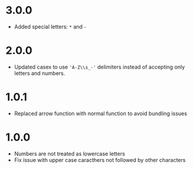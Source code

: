 # 3.0.0

* Added special letters: `*` and `-`

# 2.0.0

* Updated casex to use `'A-Z\\s_-'` delimiters instead of accepting only letters and numbers.

# 1.0.1

* Replaced arrow function with normal function to avoid bundling issues

# 1.0.0

* Numbers are not treated as lowercase letters
* Fix issue with upper case caracthers not followed by other characters
